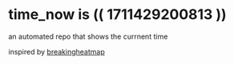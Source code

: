 # time_now is (( 1711429200813 ))

an automated repo that shows the currnent time

inspired by [breakingheatmap](https://github.com/breakingheatmap/breakingheatmap)